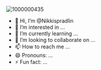 ![1000000435](https://github.com/user-attachments/assets/d8649752-3be7-430d-bfb4-e1207e226c4f)
- 👋 Hi, I’m @Nikkispradlin
- 👀 I’m interested in ...
- 🌱 I’m currently learning ...
- 💞️ I’m looking to collaborate on ...
- 📫 How to reach me ...
- 😄 Pronouns: ...
- ⚡ Fun fact: ...

<!---
Nikkispradlin/Nikkispradlin is a ✨ special ✨ repository because its `README.md` (this file) appears on your GitHub profile.
You can click the Preview link to take a look at your changes.
--->
